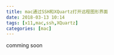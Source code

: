```yaml
---
title: mac通过SSH和XQuartz打开远程图形界面
date: 2018-03-13 10:14
tags: [x11,mac,ssh,XQuartz]
categories: [mac]
---
```

comming soon